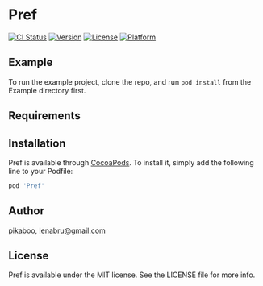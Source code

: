 # Pref

[![CI Status](https://img.shields.io/travis/pikaboo/Pref.svg?style=flat)](https://travis-ci.org/pikaboo/Pref)
[![Version](https://img.shields.io/cocoapods/v/Pref.svg?style=flat)](https://cocoapods.org/pods/Pref)
[![License](https://img.shields.io/cocoapods/l/Pref.svg?style=flat)](https://cocoapods.org/pods/Pref)
[![Platform](https://img.shields.io/cocoapods/p/Pref.svg?style=flat)](https://cocoapods.org/pods/Pref)

## Example

To run the example project, clone the repo, and run `pod install` from the Example directory first.

## Requirements

## Installation

Pref is available through [CocoaPods](https://cocoapods.org). To install
it, simply add the following line to your Podfile:

```ruby
pod 'Pref'
```

## Author

pikaboo, lenabru@gmail.com

## License

Pref is available under the MIT license. See the LICENSE file for more info.
